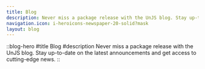 ```yaml
---
title: Blog
description: Never miss a package release with the UnJS blog. Stay up-to-date on the latest announcements and get access to cutting-edge news.
navigation.icon: i-heroicons-newspaper-20-solid?mask
layout: blog
---
```


::blog-hero
#title
Blog
#description
Never miss a package release with the UnJS blog. Stay up-to-date on the latest announcements and get access to cutting-edge news.
::
